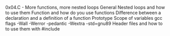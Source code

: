 0x04.C - More functions, more nested loops
General
Nested loops and how to use them
Function and how do you use functions
Difference between a declaration and a definition of a function
Prototype
Scope of variables
gcc flags -Wall -Werror -pedantic -Wextra -std=gnu89
Header files and how to to use them with #include
